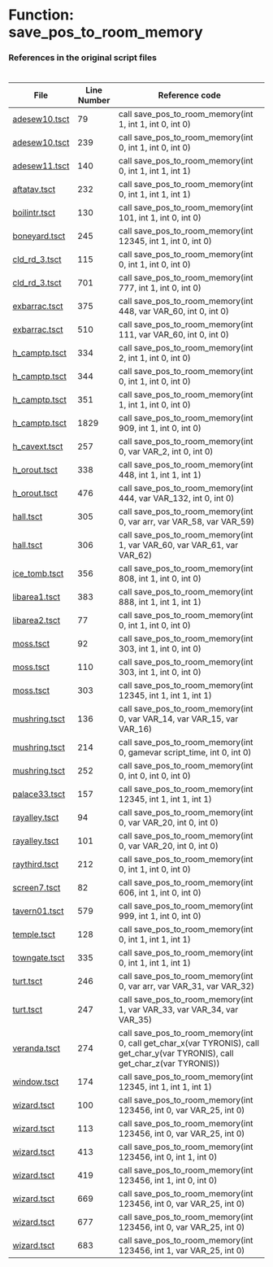 # Function: save_pos_to_room_memory 
### References in the original script files

#

| File | Line Number | Reference code |
| --- | --- | --- |
| [adesew10.tsct](../../../out/adesew10.tsct#L79) | 79 | call save_pos_to_room_memory(int 1, int 1, int 0, int 0) |
| [adesew10.tsct](../../../out/adesew10.tsct#L239) | 239 | call save_pos_to_room_memory(int 0, int 1, int 0, int 0) |
| [adesew11.tsct](../../../out/adesew11.tsct#L140) | 140 | call save_pos_to_room_memory(int 0, int 1, int 1, int 1) |
| [aftatav.tsct](../../../out/aftatav.tsct#L232) | 232 | call save_pos_to_room_memory(int 0, int 1, int 1, int 1) |
| [boilintr.tsct](../../../out/boilintr.tsct#L130) | 130 | call save_pos_to_room_memory(int 101, int 1, int 0, int 0) |
| [boneyard.tsct](../../../out/boneyard.tsct#L245) | 245 | call save_pos_to_room_memory(int 12345, int 1, int 0, int 0) |
| [cld_rd_3.tsct](../../../out/cld_rd_3.tsct#L115) | 115 | call save_pos_to_room_memory(int 0, int 1, int 0, int 0) |
| [cld_rd_3.tsct](../../../out/cld_rd_3.tsct#L701) | 701 | call save_pos_to_room_memory(int 777, int 1, int 0, int 0) |
| [exbarrac.tsct](../../../out/exbarrac.tsct#L375) | 375 | call save_pos_to_room_memory(int 448, var VAR_60, int 0, int 0) |
| [exbarrac.tsct](../../../out/exbarrac.tsct#L510) | 510 | call save_pos_to_room_memory(int 111, var VAR_60, int 0, int 0) |
| [h_camptp.tsct](../../../out/h_camptp.tsct#L334) | 334 | call save_pos_to_room_memory(int 2, int 1, int 0, int 0) |
| [h_camptp.tsct](../../../out/h_camptp.tsct#L344) | 344 | call save_pos_to_room_memory(int 0, int 1, int 0, int 0) |
| [h_camptp.tsct](../../../out/h_camptp.tsct#L351) | 351 | call save_pos_to_room_memory(int 1, int 1, int 0, int 0) |
| [h_camptp.tsct](../../../out/h_camptp.tsct#L1829) | 1829 | call save_pos_to_room_memory(int 909, int 1, int 0, int 0) |
| [h_cavext.tsct](../../../out/h_cavext.tsct#L257) | 257 | call save_pos_to_room_memory(int 0, var VAR_2, int 0, int 0) |
| [h_orout.tsct](../../../out/h_orout.tsct#L338) | 338 | call save_pos_to_room_memory(int 448, int 1, int 1, int 1) |
| [h_orout.tsct](../../../out/h_orout.tsct#L476) | 476 | call save_pos_to_room_memory(int 444, var VAR_132, int 0, int 0) |
| [hall.tsct](../../../out/hall.tsct#L305) | 305 | call save_pos_to_room_memory(int 0, var arr, var VAR_58, var VAR_59) |
| [hall.tsct](../../../out/hall.tsct#L306) | 306 | call save_pos_to_room_memory(int 1, var VAR_60, var VAR_61, var VAR_62) |
| [ice_tomb.tsct](../../../out/ice_tomb.tsct#L356) | 356 | call save_pos_to_room_memory(int 808, int 1, int 0, int 0) |
| [libarea1.tsct](../../../out/libarea1.tsct#L383) | 383 | call save_pos_to_room_memory(int 888, int 1, int 1, int 1) |
| [libarea2.tsct](../../../out/libarea2.tsct#L77) | 77 | call save_pos_to_room_memory(int 0, int 1, int 0, int 0) |
| [moss.tsct](../../../out/moss.tsct#L92) | 92 | call save_pos_to_room_memory(int 303, int 1, int 0, int 0) |
| [moss.tsct](../../../out/moss.tsct#L110) | 110 | call save_pos_to_room_memory(int 303, int 1, int 0, int 0) |
| [moss.tsct](../../../out/moss.tsct#L303) | 303 | call save_pos_to_room_memory(int 12345, int 1, int 1, int 1) |
| [mushring.tsct](../../../out/mushring.tsct#L136) | 136 | call save_pos_to_room_memory(int 0, var VAR_14, var VAR_15, var VAR_16) |
| [mushring.tsct](../../../out/mushring.tsct#L214) | 214 | call save_pos_to_room_memory(int 0, gamevar script_time, int 0, int 0) |
| [mushring.tsct](../../../out/mushring.tsct#L252) | 252 | call save_pos_to_room_memory(int 0, int 0, int 0, int 0) |
| [palace33.tsct](../../../out/palace33.tsct#L157) | 157 | call save_pos_to_room_memory(int 12345, int 1, int 1, int 1) |
| [rayalley.tsct](../../../out/rayalley.tsct#L94) | 94 | call save_pos_to_room_memory(int 0, var VAR_20, int 0, int 0) |
| [rayalley.tsct](../../../out/rayalley.tsct#L101) | 101 | call save_pos_to_room_memory(int 0, var VAR_20, int 0, int 0) |
| [raythird.tsct](../../../out/raythird.tsct#L212) | 212 | call save_pos_to_room_memory(int 0, int 1, int 0, int 0) |
| [screen7.tsct](../../../out/screen7.tsct#L82) | 82 | call save_pos_to_room_memory(int 606, int 1, int 0, int 0) |
| [tavern01.tsct](../../../out/tavern01.tsct#L579) | 579 | call save_pos_to_room_memory(int 999, int 1, int 0, int 0) |
| [temple.tsct](../../../out/temple.tsct#L128) | 128 | call save_pos_to_room_memory(int 0, int 1, int 1, int 1) |
| [towngate.tsct](../../../out/towngate.tsct#L335) | 335 | call save_pos_to_room_memory(int 0, int 1, int 1, int 1) |
| [turt.tsct](../../../out/turt.tsct#L246) | 246 | call save_pos_to_room_memory(int 0, var arr, var VAR_31, var VAR_32) |
| [turt.tsct](../../../out/turt.tsct#L247) | 247 | call save_pos_to_room_memory(int 1, var VAR_33, var VAR_34, var VAR_35) |
| [veranda.tsct](../../../out/veranda.tsct#L274) | 274 | call save_pos_to_room_memory(int 0, call get_char_x(var TYRONIS), call get_char_y(var TYRONIS), call get_char_z(var TYRONIS)) |
| [window.tsct](../../../out/window.tsct#L174) | 174 | call save_pos_to_room_memory(int 12345, int 1, int 1, int 1) |
| [wizard.tsct](../../../out/wizard.tsct#L100) | 100 | call save_pos_to_room_memory(int 123456, int 0, var VAR_25, int 0) |
| [wizard.tsct](../../../out/wizard.tsct#L113) | 113 | call save_pos_to_room_memory(int 123456, int 0, var VAR_25, int 0) |
| [wizard.tsct](../../../out/wizard.tsct#L413) | 413 | call save_pos_to_room_memory(int 123456, int 0, int 1, int 0) |
| [wizard.tsct](../../../out/wizard.tsct#L419) | 419 | call save_pos_to_room_memory(int 123456, int 1, int 0, int 0) |
| [wizard.tsct](../../../out/wizard.tsct#L669) | 669 | call save_pos_to_room_memory(int 123456, int 0, var VAR_25, int 0) |
| [wizard.tsct](../../../out/wizard.tsct#L677) | 677 | call save_pos_to_room_memory(int 123456, int 0, var VAR_25, int 0) |
| [wizard.tsct](../../../out/wizard.tsct#L683) | 683 | call save_pos_to_room_memory(int 123456, int 1, var VAR_25, int 0) |

